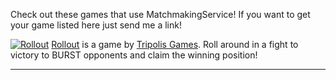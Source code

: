 Check out these games that use MatchmakingService! If you want to get your game listed here just send me a link!

[![Rollout](https://t2.rbxcdn.com/642e16f061b3d42ea7b68857eb55837c)](https://www.roblox.com/games/7561658990/BETA-Rollout)
[Rollout](https://www.roblox.com/games/7561658990/BETA-Rollout) is a game by [Tripolis Games](https://www.roblox.com/groups/12380466/Tripolis-Games#!/about). Roll around in a fight to victory to BURST opponents and claim the winning position! 

---